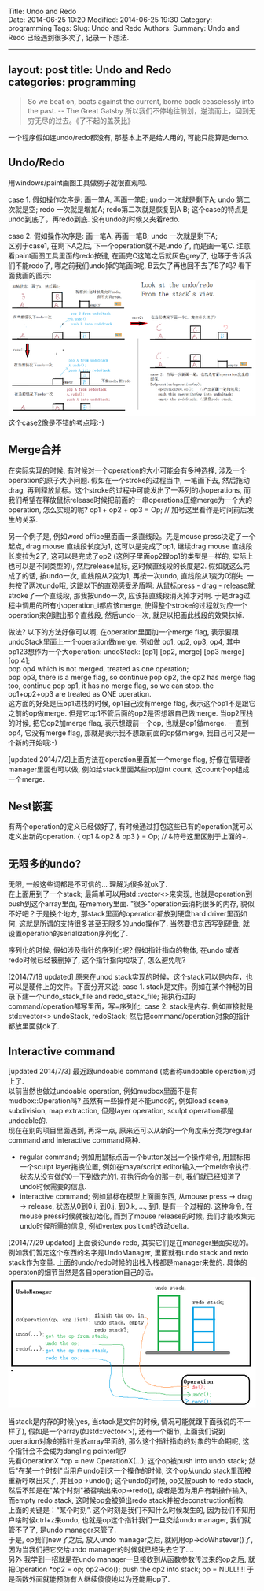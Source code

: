 Title: Undo and Redo  
Date: 2014-06-25 10:20
Modified: 2014-06-25 19:30
Category: programming 
Tags: 
Slug: Undo and Redo
Authors: 
Summary: Undo and Redo 已经遇到很多次了, 记录一下想法.

--- 
layout: post 
title: Undo and Redo  
categories: programming 
---   

 
> So we beat on, boats against the current, borne back ceaselessly into the past. -- The Great Gatsby
> 所以我们不停地往前划，逆流而上，回到无穷无尽的过去。《了不起的盖茨比》

一个程序假如连undo/redo都没有, 那基本上不是给人用的, 可能只能算是demo.

Undo/Redo   
---- 
用windows/paint画图工具做例子就很直观啦. 

case 1. 假如操作次序是: 画一笔A, 再画一笔B;
undo 一次就是剩下A; undo 第二次就是空;
redo 一次就是增加A; redo第二次就是恢复到A B; 
这个case的特点是undo到底了，再redo到底. 没有undo的时候又夹着redo. 

case 2. 假如操作次序是: 画一笔A, 再画一笔B;
undo 一次就是剩下A;  
区别于case1, 在剩下A之后, 下一个operation就不是undo了, 而是画一笔C. 
注意看paint画图工具里面的redo按键, 在画完C这笔之后就灰色grey了, 也等于告诉我们不能redo了, 哪之前我们undo掉的笔画B呢, B丢失了再也回不去了B了吗? 
看下面我画的图示: 
![Alt text](data/2014-06-25_UndoRedoStack.png "output")
这个case2像是不错的考点哦:-) 



Merge合并     
----            
在实际实现的时候, 有时候对一个operation的大小可能会有多种选择, 涉及一个operation的原子大小问题. 
假如在一个stroke的过程当中, 一笔画下去, 然后拖动drag, 再到释放鼠标。这个stroke的过程中可能发出了一系列的小operations, 而我们希望在释放鼠标release时候把前面的一串operations压缩merge为一个大的operation, 怎么实现的呢? 
op1 + op2 + op3 = Op;  // 加号这里看作是时间前后发生的关系.      

另一个例子是, 例如word office里面画一条直线段。先是mouse press决定了一个起点, drag mouse 直线段长度为1, 这可以是完成了op1, 继续drag mouse 直线段长度拉为2了, 这可以是完成了op2 (这例子里面op2跟op1的类型是一样的, 实际上也可以是不同类型的), 然后release鼠标, 这时候直线段的长度是2. 
假如就这么完成了的话, 按undo一次, 直线段从2变为1, 再按一次undo, 直线段从1变为0消失. 一共按了两次undo哦, 这跟以下的直观感受矛盾啊: 从鼠标press - drag - release就stroke了一个直线段, 那我按undo一次, 应该把直线段消灭掉才对啊. 
于是drag过程中调用的所有小operation_i都应该merge, 使得整个stroke的过程就对应一个operation来创建出那个直线段, 然后undo一次, 就足以把画此线段的效果抹掉. 

做法? 以下的方法好像可以啊, 在operation里面加一个merge flag, 表示要跟undoStack里面上一个operation做merge. 
例如做 op1, op2, op3, op4, 其中op123想作为一个大operation: 
undoStack: [op1] [op2, merge] [op3 merge] [op 4];        
pop op4 which is not merged, treated as one operation;   
pop op3, there is a merge flag, so continue pop op2, the op2 has merge flag too, continue pop op1, it has no merge flag, so we can stop. the op1+op2+op3 are treated as ONE operation.        
这方面的好处是压op1进栈的时候, op1自己没有merge flag, 表示这个op1不是跟它之前的op做merge. 但是它op1不管后面的op2是否想跟自己做merge. 当op2压栈的时候, 把它op2加merge flag, 表示想跟前一个op, 也就是op1做merge. 一直到op4, 它没有merge flag, 那就是表示我不想跟前面的op做merge, 我自己可又是一个新的开始哦:-) 

[updated 2014/7/2]上面方法在operation里面加一个merge flag, 好像在管理者manager里面也可以做, 例如给stack里面某些op加int count, 这count个op组成一个merge.

Nest嵌套
---- 
有两个operation的定义已经做好了, 有时候通过打包这些已有的operation就可以定义出新的operation. 
{ op1 & op2 & op3 } = Op; // &符号这里区别于上面的+,  


无限多的undo?    
---- 
无限, 一般这些词都是不可信的... 理解为很多就ok了.       
在上面用到了一个stack; 最简单可以用std::vector<>来实现, 也就是operation到push到这个array里面, 在memory里面. "很多"operation去消耗很多的内存, 貌似不好吧？于是换个地方, 那stack里面的operation都放到硬盘hard driver里面如何, 这就是所谓的支持很多甚至无限多的undo操作了. 当然要把东西写到硬盘, 就设置operation的serialization序列化了.              
           
序列化的时候, 假如涉及指针的序列化呢? 假如指针指向的物体, 在undo 或者 redo时候已经被删掉了, 这个指针指向垃圾了, 怎么避免呢?              

[2014/7/18 updated] 原来在unod stack实现的时候，这个stack可以是内存，也可以是硬件上的文件。下面分开来说:
case 1. stack是文件。例如在某个神秘的目录下建一个undo_stack_file and redo_stack_file; 把执行过的command/operation都写里面，写=序列化; 
case 2. stack是内存. 例如直接就是std::vector<> undoStack, redoStack; 然后把command/operation对象的指针都放里面就ok了. 


Interactive command  
----     
[updated 2014/7/3] 最近跟undoable command (或者称undoable operation)对上了.  
以前当然也做过undoable operation, 例如mudbox里面不是有mudbox::Operation吗? 虽然有一些操作是不能undo的, 例如load scene, subdivision, map extraction, 但是layer operation, sculpt operation都是undoable的.      
现在在别的项目里面遇到, 再深一点, 原来还可以从新的一个角度来分类为regular command and interactive command两种.    
+ regular command; 例如用鼠标点击一个button发出一个操作命令, 用鼠标把一个sculpt layer拖换位置, 例如在maya/script editor输入一个mel命令执行. 状态从没有做的0一下到做完的1. 在执行命令的那一刻, 我们就已经知道了 undo时候需要的信息.   
+ interactive command; 例如鼠标在模型上面画东西, 从mouse press -> drag -> release, 状态从0到0.i, 到0.j, 到0.k, ..., 到1, 是有一个过程的. 这种命令, 在mouse press时候就被初始化, 而到了mouse release的时候, 我们才能收集完undo时候所需的信息, 例如vertex position的改动delta. 

[2014/7/29 updated] 上面谈论undo redo, 其实它们是在manager里面实现的。例如我们暂定这个东西的名字是UndoManager, 里面就有undo stack and redo stack作为变量. 上面的undo/redo时候的出栈入栈都是manager来做的. 具体的operaton的细节当然是各自operation自己的活。
![Alt text](data/2014-07-25-UndoManager.png "output") 

当stack是内存的时候(yes, 当stack是文件的时候, 情况可能就跟下面我说的不一样了), 假如是一个array(如std::vector<>), 还有一个细节, 上面我们说到operation对象的指针是放array里面的, 那么这个指针指向的对象的生命期呢, 这个指针会不会成为dangling pointer呢?  
先看OperationX *op = new OperationX(...); 这个op被push into undo stack; 然后"在某一个时刻"当用户undo到这一个操作的时候, 这个op从undo stack里面被重新呼唤出来了, 并且op->undo(); 这个undo的时候, op又被push to redo stack, 然后不知是在"某个时刻"被召唤出来op->redo(), 或者是因为用户有新操作输入, 而empty redo stack, 这时候op会被弹出redo stack并被deconstruction析构.    
上面的关键是：“某个时刻”. 这个时刻是我们不知什么时候发生的, 因为我们不知用户啥时候ctrl+z来undo, 也就是op这个指针我们一旦交给undo manager, 我们就管不了了, 是undo manager来管了.   
于是, op我们new了之后, 放入undo manager之后, 就别用op->doWhatever()了, 因为当我们把它交给undo manager的时候就已经失去它了....     
另外 我学到一招就是在undo manager一旦接收到从函数参数传过来的op之后, 就把Operation *op2 = op; op2->do(); push the op2 into stack; op = NULL!!!! 于是函数外面就能预防有人继续傻傻地以为还能用op了.       

 